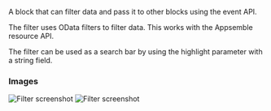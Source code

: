 A block that can filter data and pass it to other blocks using the event API.

The filter uses OData filters to filter data. This works with the Appsemble resource API.

The filter can be used as a search bar by using the highlight parameter with a string field.

### Images

![Filter screenshot](https://gitlab.com/appsemble/appsemble/-/raw/0.30.8/config/assets/filter.png)
![Filter screenshot](https://gitlab.com/appsemble/appsemble/-/raw/0.30.8/config/assets/filter-search-bar.png)
